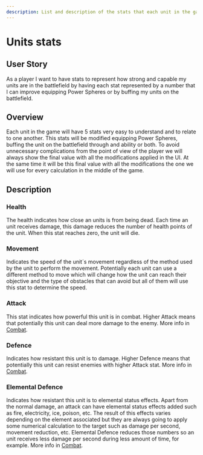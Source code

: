 ```yaml
---
description: List and description of the stats that each unit in the game possesses
---
```


# Units stats

## User Story

As a player I want to have stats to represent how strong and capable my units are in the battlefield by  having each stat represented by a number that I can improve equipping Power Spheres or by buffing my units on the battlefield.

## Overview

Each unit in the game will have 5 stats very easy to understand and to relate to one another. This stats will be modified equipping Power Spheres, buffing the unit on the battlefield through and ability or both. To avoid unnecessary complications from the point of view of the player we will always show the final value with all the modifications applied in the UI. At the same time it will be this final value with all the modifications the one we will use for every calculation in the middle of the game.

## Description

### Health

The health indicates how close an units is from being dead. Each time an unit receives damage, this damage reduces the number of health points of the unit. When this stat reaches zero, the unit will die.

### Movement

Indicates the speed of the unit´s movement regardless of the method used by the unit to perform the movement. Potentially each unit can use a different method to move which will change how the unit can reach their objective and the type of obstacles that can avoid but all of them will use this stat to determine the speed.

### Attack

This stat indicates how powerful this unit is in combat. Higher Attack means that potentially this unit can deal more damage to the enemy. More info in [Combat](combat.md#damage).

### Defence

Indicates how resistant this unit is to damage. Higher Defence means that potentially this unit can resist enemies with higher Attack stat. More info in [Combat](combat.md#damage).

### Elemental Defence

Indicates how resistant this unit is to elemental status effects. Apart from the normal damage, an attack can have elemental status effects added such as fire, electricity, ice, poison, etc. The result of this effects varies depending on the element associated but they are always going to apply some numerical calculation to the target such as damage per second, movement reduction, etc. Elemental Defence reduces those numbers so an unit receives less damage per second during less amount of time, for example. More info in [Combat](combat.md#elemental-effects).




